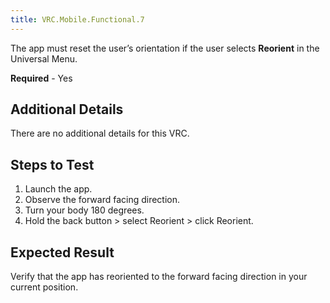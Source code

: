 ```yaml
---
title: VRC.Mobile.Functional.7
---
```


The app must reset the user’s orientation if the user selects **Reorient** in the Universal Menu.

**Required** - Yes

## Additional Details

There are no additional details for this VRC. 

## Steps to Test

1. Launch the app.
2.  Observe the forward facing direction.
3. Turn your body 180 degrees.
4. Hold the back button &gt; select Reorient &gt; click Reorient.


## Expected Result

Verify that the app has reoriented to the forward facing direction in your current position.
